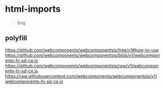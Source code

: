 # html-imports

> bug

## polyfill

https://github.com/webcomponents/webcomponentsjs/tree/v1#how-to-use
https://github.com/webcomponents/webcomponentsjs/blob/v1/webcomponents-hi-sd-ce.js
https://github.com/webcomponents/webcomponentsjs/raw/v1/webcomponents-hi-sd-ce.js
https://raw.githubusercontent.com/webcomponents/webcomponentsjs/v1/webcomponents-hi-sd-ce.js

